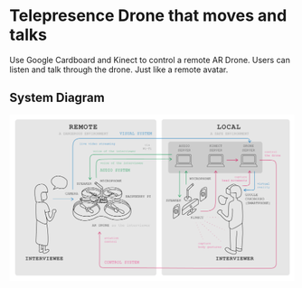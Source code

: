 # Telepresence Drone that moves and talks

Use Google Cardboard and Kinect to control a remote AR Drone. Users can listen and talk through the drone. Just like a remote avatar.

## System Diagram

![diagram](drone-diagram.png)
